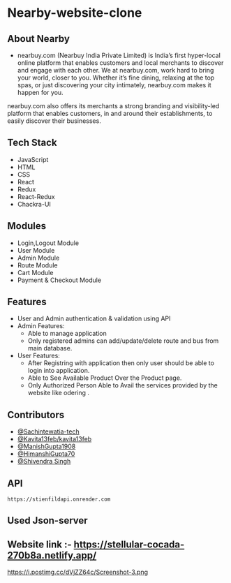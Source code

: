 # Nearby-website-clone

## About Nearby
* nearbuy.com (Nearbuy India Private Limited) is India’s first hyper-local online platform that enables customers and local merchants to discover and engage with each other. We at nearbuy.com, work hard to bring your world, closer to you. Whether it’s fine dining, relaxing at the top spas, or just discovering your city intimately, nearbuy.com makes it happen for you.

nearbuy.com also offers its merchants a strong branding and visibility-led platform that enables customers, in and around their establishments, to easily discover their businesses.


## Tech Stack 

* JavaScript 
* HTML
* CSS
* React
* Redux
* React-Redux
* Chackra-UI


## Modules

* Login,Logout Module
* User Module
* Admin Module
* Route Module
* Cart Module
* Payment & Checkout Module


## Features

* User and Admin authentication & validation using API
* Admin Features:
     * Able to manage application
     * Only registered admins can add/update/delete route and bus from main database.
* User Features:
     * After Registring with application then only user should be able to login into application.
     * Able to See Available Product Over the Product page.
     * Only Authorized Person Able to Avail the services provided by the website like odering .


## Contributors
* [@Sachintewatia-tech](https://github.com/Sachintewatia-tech)
* [@Kavita13feb/kavita13feb](https://github.com/Kavita13feb/kavita13feb)
* [@ManishGupta1908](https://github.com/ManishGupta1908)
* [@HimanshiGupta70](https://github.com/HimanshiGupta70)
* [@Shivendra Singh](https://github.com/Shivendra-Singh044)


##  API
`https://stienfildapi.onrender.com`
## Used Json-server


## Website link :- https://stellular-cocada-270b8a.netlify.app/
https://i.postimg.cc/dVjZZ64c/Screenshot-3.png

